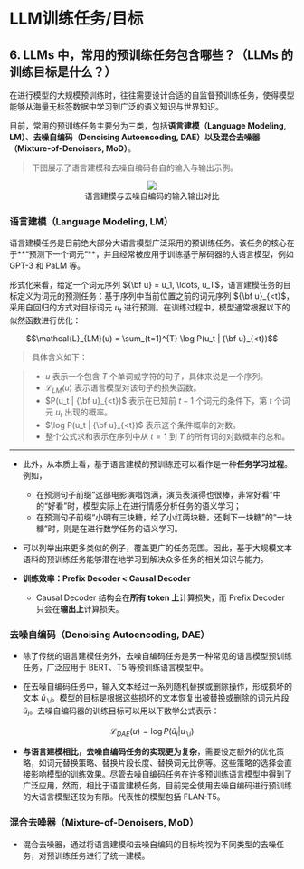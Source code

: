 # LLM训练任务/目标

## 6. LLMs 中，常用的预训练任务包含哪些？（LLMs 的训练目标是什么？）

在进行模型的大规模预训练时，往往需要设计合适的自监督预训练任务，使得模型能够从海量无标签数据中学习到广泛的语义知识与世界知识。

目前，常用的预训练任务主要分为三类，包括**语言建模（Language Modeling, LM）**、**去噪自编码（Denoising Autoencoding, DAE）**以及**混合去噪器（Mixture-of-Denoisers, MoD）**。

> 下图展示了语言建模和去噪自编码各自的输入与输出示例。

<center>
    <img src="../fig/04-tasks.png">
    <center>语言建模与去噪自编码的输入输出对比</center>
</center>


### 语言建模（Language Modeling, LM）

语言建模任务是目前绝大部分大语言模型广泛采用的预训练任务。该任务的核心在于**“预测下一个词元”**，并且经常被应用于训练基于解码器的大语言模型，例如 GPT-3 和 PaLM 等。

形式化来看，给定一个词元序列 ${\bf u} = u_1, \ldots, u_T$，语言建模任务的目标定义为词元的预测任务：基于序列中当前位置之前的词元序列 ${\bf u}_{<t}$，采用自回归的方式对目标词元 $u_t$ 进行预测。在训练过程中，模型通常根据以下的似然函数进行优化：

$$\mathcal{L}_{LM}(u) = \sum_{t=1}^{T} \log P(u_t | {\bf u}_{<t})$$

> 具体含义如下：

> - $u$ 表示一个包含 $T$ 个单词或字符的句子，具体来说是一个序列。
> - $\mathcal{L}_{LM}(u)$ 表示语言模型对该句子的损失函数。
> - $P(u_t | {\bf u}_{<t})$ 表示在已知前 $t-1$ 个词元的条件下，第 $t$ 个词元 $u_t$ 出现的概率。
> - $\log P(u_t | {\bf u}_{<t})$ 表示这个条件概率的对数。
> - 整个公式求和表示在序列中从 $t=1$ 到 $T$ 的所有词的对数概率的总和。

---

- 此外，从本质上看，基于语言建模的预训练还可以看作是一种**任务学习过程**。例如，

    - 在预测句子前缀“这部电影演唱饱满，演员表演得也很棒，非常好看”中的“好看”时，模型实际上在进行情感分析任务的语义学习；
    - 在预测句子前缀“小明有三块糖，给了小红两块糖，还剩下一块糖”的“一块糖”时，则是在进行数学任务的语义学习。

- 可以列举出来更多类似的例子，覆盖更广的任务范围。因此，基于大规模文本语料的预训练任务能够潜在地学习到解决众多任务的相关知识与能力。

- **训练效率：Prefix Decoder < Causal Decoder**

    - Causal Decoder 结构会在**所有 token 上**计算损失，而 Prefix Decoder 只会在**输出上**计算损失。


### 去噪自编码（Denoising Autoencoding, DAE）

- 除了传统的语言建模任务外，去噪自编码任务是另一种常见的语言模型预训练任务，广泛应用于 BERT、T5 等预训练语言模型中。

- 在去噪自编码任务中，输入文本经过一系列随机替换或删除操作，形成损坏的文本 $\tilde{u}_{\backslash i}$。模型的目标是根据这些损坏的文本恢复出被替换或删除的词元片段 $\tilde{u}_i$。去噪自编码器的训练目标可以用以下数学公式表示：

$$\mathcal{L}_{DAE}(u) = \log P(\tilde{u}_i | u_{\backslash i})$$


- **与语言建模相比，去噪自编码任务的实现更为复杂**，需要设定额外的优化策略，如词元替换策略、替换片段长度、替换词元比例等。这些策略的选择会直接影响模型的训练效果。尽管去噪自编码任务在许多预训练语言模型中得到了广泛应用，然而，相比于语言建模任务，目前完全使用去噪自编码进行预训练的大语言模型还较为有限。代表性的模型包括 FLAN-T5。


### 混合去噪器（Mixture-of-Denoisers, MoD）

- 混合去噪器，通过将语言建模和去噪自编码的目标均视为不同类型的去噪任务，对预训练任务进行了统一建模。
